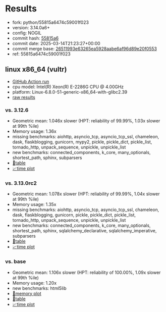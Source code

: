 # Results

- fork: python/55815a6474c59001f023
- version: 3.14.0a6+
- config: NOGIL
- commit hash: [55815a6](https://github.com/python/cpython/commit/55815a6)
- commit date: 2025-03-14T21:23:27+00:00
- commit merge base: [26511993e63265ea5928aabe6af96d89e20f0553](https://github.com/python/cpython/commit/26511993e63265ea5928aabe6af96d89e20f0553)
- ref: 55815a6474c59001f023

## linux x86_64 (vultr)

- [GitHub Action run](https://github.com/facebookexperimental/free-threading-benchmarking/actions/runs/13867522983)
- cpu model: Intel(R) Xeon(R) E-2286G CPU @ 4.00GHz
- platform: Linux-6.8.0-51-generic-x86_64-with-glibc2.39
- [raw results](bm-20250314-vultr-x86_64-python-55815a6474c59001f023-3.14.0a6%2B-55815a6.json)

### vs. 3.12.6

- Geometric mean: 1.046x slower (HPT: reliability of 99.99%, 1.03x slower at 99th %ile)
- Memory usage: 1.36x
- missing benchmarks: aiohttp, asyncio_tcp, asyncio_tcp_ssl, chameleon, dask, flaskblogging, gunicorn, mypy2, pickle, pickle_dict, pickle_list, tornado_http, unpack_sequence, unpickle, unpickle_list
- new benchmarks: connected_components, k_core, many_optionals, shortest_path, sphinx, subparsers
- [📄table](bm-20250314-vultr-x86_64-python-55815a6474c59001f023-3.14.0a6%2B-55815a6-vs-3.12.6.md)
- [📈time plot](bm-20250314-vultr-x86_64-python-55815a6474c59001f023-3.14.0a6%2B-55815a6-vs-3.12.6.svg)

### vs. 3.13.0rc2

- Geometric mean: 1.078x slower (HPT: reliability of 99.99%, 1.04x slower at 99th %ile)
- Memory usage: 1.35x
- missing benchmarks: aiohttp, asyncio_tcp, asyncio_tcp_ssl, chameleon, dask, flaskblogging, gunicorn, pickle, pickle_dict, pickle_list, tornado_http, unpack_sequence, unpickle, unpickle_list
- new benchmarks: connected_components, k_core, many_optionals, shortest_path, sphinx, sqlalchemy_declarative, sqlalchemy_imperative, subparsers
- [📄table](bm-20250314-vultr-x86_64-python-55815a6474c59001f023-3.14.0a6%2B-55815a6-vs-3.13.0rc2.md)
- [📈time plot](bm-20250314-vultr-x86_64-python-55815a6474c59001f023-3.14.0a6%2B-55815a6-vs-3.13.0rc2.svg)

### vs. base

- Geometric mean: 1.106x slower (HPT: reliability of 100.00%, 1.09x slower at 99th %ile)
- Memory usage: 1.20x
- new benchmarks: html5lib
- [🧠memory plot](bm-20250314-vultr-x86_64-python-55815a6474c59001f023-3.14.0a6%2B-55815a6-vs-base-mem.svg)
- [📄table](bm-20250314-vultr-x86_64-python-55815a6474c59001f023-3.14.0a6%2B-55815a6-vs-base.md)
- [📈time plot](bm-20250314-vultr-x86_64-python-55815a6474c59001f023-3.14.0a6%2B-55815a6-vs-base.svg)

